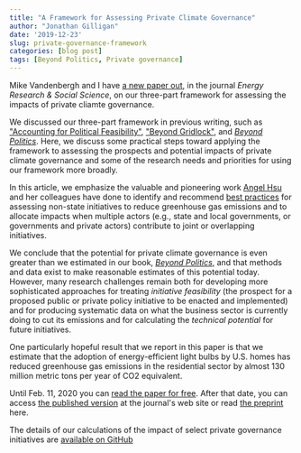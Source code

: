 ```yaml
---
title: "A Framework for Assessing Private Climate Governance"
author: "Jonathan Gilligan"
date: '2019-12-23'
slug: private-governance-framework
categories: [blog post]
tags: [Beyond Politics, Private governance]
---
```

Mike Vandenbergh and I have [a new paper out](https://authors.elsevier.com/a/1aHOS7tZ6Zn9yY), in the journal 
_Energy Research & Social Science_, on our three-part framework for assessing 
the impacts of private cliamte governance.

<!-- more -->
We discussed our three-part framework in previous writing, such as
["Accounting for Political Feasibility"](/publications/gilligan_2014_political_feasibility/), 
["Beyond Gridlock"](/publications/vandenbergh_2015_beyond_gridlock/),
and 
[_Beyond Politics_](https://beyondpoliticsbook.com).
Here, we discuss some practical steps toward applying the framework to assessing
the prospects and potential impacts of private climate governance and some of 
the research needs and priorities for using our framework more broadly.

In this article, we emphasize the valuable and pioneering work 
[Angel Hsu](https://publicpolicy.unc.edu/people/angel-hsu/) and
her colleagues have done to identify and recommend 
[best practices](https://doi.org/10.1038/s41558-018-0338-z) 
for assessing non-state initiatives to reduce greenhouse gas emissions and to 
allocate impacts when multiple actors (e.g., state and local governments, or 
governments and private actors) contribute to joint or overlapping initiatives.

We conclude that the potential for private climate governance is even greater 
than we estimated in our book, 
[_Beyond Politics_](https://beyondpoliticsbook.com),
and that methods and data exist to make reasonable estimates of this potential
today. However, many research challenges remain both for developing more 
sophisticated approaches for treating _initiative feasibility_ (the prospect for
a proposed public or private policy initiative to be enacted and implemented)
and for producing systematic data on what the business sector is currently doing
to cut its emissions and for calculating the _technical potential_ for future 
initiatives.

One particularly hopeful result that we report in this paper is that we estimate
that the adoption of energy-efficient light bulbs by U.S. homes has reduced 
greenhouse gas emissions in the residential sector by almost 130 million metric
tons per year of CO2 equivalent.

Until Feb. 11, 2020 you can [read the paper for free](https://authors.elsevier.com/a/1aHOS7tZ6Zn9yY).
After that date, you can access 
[the published version](https://doi.org/10.1016/j.erss.2019.101400) 
at the journal's web site or read 
[the preprint](/files/pubs/pdfs/gilligan_2020_framework_final.pdf) here.

The details of our calculations of the impact of select private governance 
initiatives are [available on GitHub](https://github.com/jonathan-g/private_governance_framework_si)
